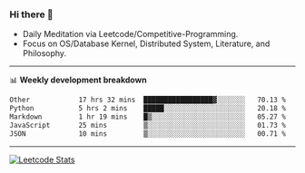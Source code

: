 ### Hi there 👋
* Daily Meditation via Leetcode/Competitive-Programming.
* Focus on OS/Database Kernel, Distributed System, Literature, and Philosophy.

-------

📊 **Weekly development breakdown**
<!--START_SECTION:waka-->

```txt
Other            17 hrs 32 mins  █████████████████▓░░░░░░░   70.13 %
Python           5 hrs 2 mins    █████░░░░░░░░░░░░░░░░░░░░   20.18 %
Markdown         1 hr 19 mins    █▒░░░░░░░░░░░░░░░░░░░░░░░   05.27 %
JavaScript       25 mins         ▒░░░░░░░░░░░░░░░░░░░░░░░░   01.73 %
JSON             10 mins         ▒░░░░░░░░░░░░░░░░░░░░░░░░   00.71 %
```

<!--END_SECTION:waka-->

-------

[![Leetcode Stats](https://leetcard.jacoblin.cool/hzhang413?font=Fira+Mono)](https://leetcode.com/fxrc)
<!-- ![image](./cyberpunk-ghost-in-the-shell.gif)
![image](./gis-archive.png) -->
